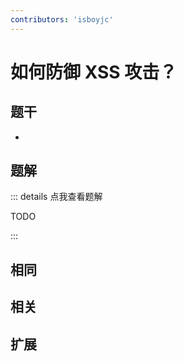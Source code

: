 ```yaml
---
contributors: 'isboyjc'
---
```


# 如何防御 XSS 攻击？


## 题干

- 



## 题解

::: details 点我查看题解

  TODO

:::



## 相同


## 相关


## 扩展


